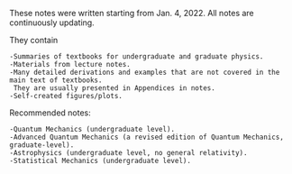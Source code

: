 These notes were written starting from Jan. 4, 2022. All notes are continuously updating. 

They contain

	-Summaries of textbooks for undergraduate and graduate physics.
	-Materials from lecture notes.
    -Many detailed derivations and examples that are not covered in the main text of textbooks. 
	 They are usually presented in Appendices in notes.
    -Self-created figures/plots.

Recommended notes: 

    -Quantum Mechanics (undergraduate level).
    -Advanced Quantum Mechanics (a revised edition of Quantum Mechanics, graduate-level).
    -Astrophysics (undergraduate level, no general relativity).
	-Statistical Mechanics (undergraduate level).
